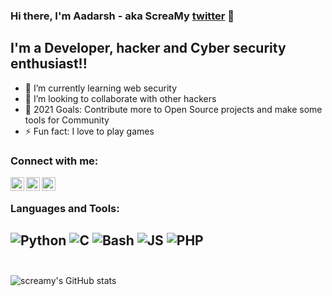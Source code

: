 ### Hi there, I'm Aadarsh - aka ScreaMy [twitter] 👋 



## I'm a  Developer, hacker and Cyber security enthusiast!!

- 🌱 I’m currently learning web security
- 👯 I’m looking to collaborate with other hackers
- 🥅 2021 Goals: Contribute more to Open Source projects and make some tools for Community
- ⚡ Fun fact: I love to play games

### Connect with me:


[<img align="left" alt="codeSTACKr | Twitter" width="22px" src="https://cdn.jsdelivr.net/npm/simple-icons@v3/icons/twitter.svg" />][twitter]
[<img align="left" alt="codeSTACKr | LinkedIn" width="22px" src="https://cdn.jsdelivr.net/npm/simple-icons@v3/icons/linkedin.svg" />][linkedin]
[<img align="left" alt="hackerone" width="22px" src="https://hackerone.com/favicon.ico" />][hackerone]

<br />

### Languages and Tools:


![Python](https://img.shields.io/badge/Python-3776AB?style=for-the-badge&logo=python&logoColor=white)
![C](https://img.shields.io/badge/C-00599C?style=for-the-badge&logo=c&logoColor=white)
![Bash](https://img.shields.io/badge/Shell_Script-121011?style=for-the-badge&logo=gnu-bash&logoColor=white)
![JS](https://img.shields.io/badge/JavaScript-323330?style=for-the-badge&logo=javascript&logoColor=F7DF1E)
![PHP](https://img.shields.io/badge/PHP-777BB4?style=for-the-badge&logo=php&logoColor=white)
<br />
<br />
---

![screamy's GitHub stats](https://github-readme-stats.vercel.app/api?username=aadarsh-screamy&show_icons=true&theme=vue)



[twitter]: https://twitter.com/ScreamZoro
[linkedin]: https://www.linkedin.com/in/aadarsh-anand/
[hackerone]: https://hackerone.com/screamy?type=user
